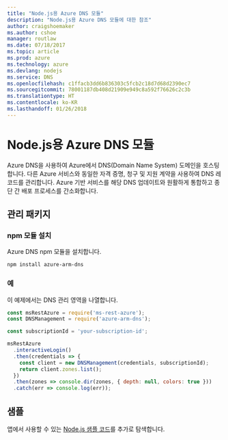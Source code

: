 ```yaml
---
title: "Node.js용 Azure DNS 모듈"
description: "Node.js용 Azure DNS 모듈에 대한 참조"
author: craigshoemaker
ms.author: cshoe
manager: routlaw
ms.date: 07/18/2017
ms.topic: article
ms.prod: azure
ms.technology: azure
ms.devlang: nodejs
ms.service: DNS
ms.openlocfilehash: c1ffacb3dd6b836303c5fcb2c18d7d68d2390ec7
ms.sourcegitcommit: 78001187db408d21909e949c8a592f76626c2c3b
ms.translationtype: HT
ms.contentlocale: ko-KR
ms.lasthandoff: 01/26/2018
---
```

# <a name="azure-dns-modules-for-nodejs"></a>Node.js용 Azure DNS 모듈

Azure DNS을 사용하여 Azure에서 DNS(Domain Name System) 도메인을 호스팅합니다. 다른 Azure 서비스와 동일한 자격 증명, 청구 및 지원 계약을 사용하여 DNS 레코드를 관리합니다. Azure 기반 서비스를 해당 DNS 업데이트와 원활하게 통합하고 종단 간 배포 프로세스를 간소화합니다.

## <a name="management-package"></a>관리 패키지

### <a name="install-the-npm-module"></a>npm 모듈 설치

Azure DNS npm 모듈을 설치합니다.

```bash
npm install azure-arm-dns
```

### <a name="example"></a>예

이 예제에서는 DNS 관리 영역을 나열합니다.

```javascript
const msRestAzure = require('ms-rest-azure');
const DNSManagement = require('azure-arm-dns');

const subscriptionId = 'your-subscription-id';

msRestAzure
  .interactiveLogin()
  .then(credentials => {
    const client = new DNSManagement(credentials, subscriptionId);
    return client.zones.list();
  })
  .then(zones => console.dir(zones, { depth: null, colors: true }))
  .catch(err => console.log(err));
```

## <a name="samples"></a>샘플

앱에서 사용할 수 있는 [Node.js 샘플 코드](https://azure.microsoft.com/resources/samples/?platform=nodejs)를 추가로 탐색합니다.
